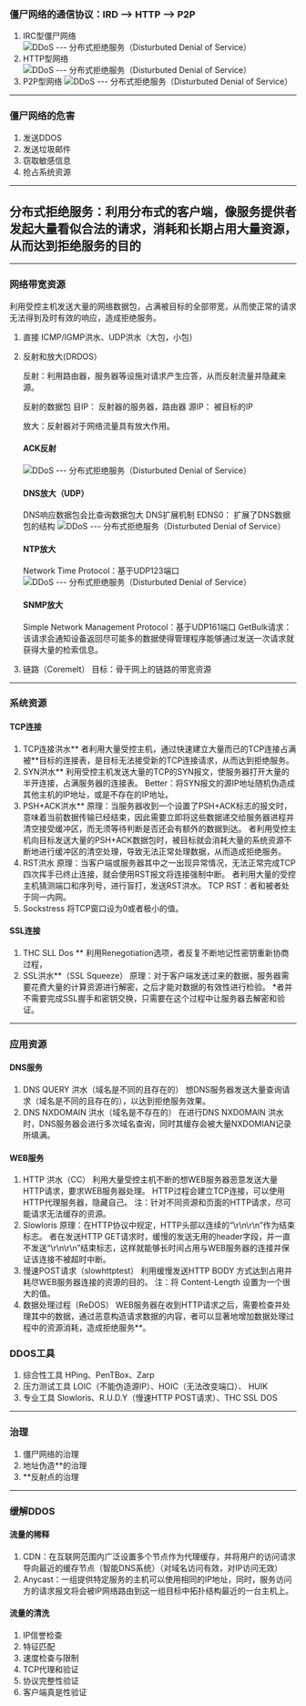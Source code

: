 ### 僵尸网络的通信协议：IRD --> HTTP --> P2P

1. IRC型僵尸网络
   ![DDoS --- 分布式拒绝服务（Disturbuted Denial of Service）](https://s1.51cto.com/images/blog/201805/09/0387cced6d297561d3a1a1be13e1d13b.png?x-oss-process=image/watermark,size_16,text_QDUxQ1RP5Y2a5a6i,color_FFFFFF,t_100,g_se,x_10,y_10,shadow_90,type_ZmFuZ3poZW5naGVpdGk=)
2. HTTP型网络
   ![DDoS --- 分布式拒绝服务（Disturbuted Denial of Service）](https://s1.51cto.com/images/blog/201805/09/3ab47bb7f34da27bc96ceb53bbf37224.png?x-oss-process=image/watermark,size_16,text_QDUxQ1RP5Y2a5a6i,color_FFFFFF,t_100,g_se,x_10,y_10,shadow_90,type_ZmFuZ3poZW5naGVpdGk=)
3. P2P型网络
   ![DDoS --- 分布式拒绝服务（Disturbuted Denial of Service）](https://s1.51cto.com/images/blog/201805/09/94ad90dd3bb5b509e117e6955394a5c1.png?x-oss-process=image/watermark,size_16,text_QDUxQ1RP5Y2a5a6i,color_FFFFFF,t_100,g_se,x_10,y_10,shadow_90,type_ZmFuZ3poZW5naGVpdGk=)

------

### 僵尸网络的危害

1. 发送DDOS
2. 发送垃圾邮件
3. 窃取敏感信息
4. 抢占系统资源

------

## 分布式拒绝服务：利用分布式的客户端，像服务提供者发起大量看似合法的请求，消耗和长期占用大量资源，从而达到拒绝服务的目的

------

### 网络带宽资源

利用受控主机发送大量的网络数据包，占满被目标的全部带宽，从而使正常的请求无法得到及时有效的响应，造成拒绝服务。

1. 直接
   ICMP/IGMP洪水、UDP洪水（大包，小包）

2. 反射和放大(DRDOS）

   反射：利用路由器，服务器等设施对请求产生应答，从而反射流量并隐藏来源。

   反射的数据包
   目IP： 反射器的服务器，路由器
   源IP： 被目标的IP

   放大：反射器对于网络流量具有放大作用。

   #### ACK反射

   ![DDoS --- 分布式拒绝服务（Disturbuted Denial of Service）](https://s1.51cto.com/images/blog/201805/09/dfd060b28b66b6b9c74f28de1c9261f7.png?x-oss-process=image/watermark,size_16,text_QDUxQ1RP5Y2a5a6i,color_FFFFFF,t_100,g_se,x_10,y_10,shadow_90,type_ZmFuZ3poZW5naGVpdGk=)

   #### DNS放大（UDP）

   DNS响应数据包会比查询数据包大
   DNS扩展机制 EDNS0： 扩展了DNS数据包的结构
   ![DDoS --- 分布式拒绝服务（Disturbuted Denial of Service）](https://s1.51cto.com/images/blog/201805/09/afb3306f78a7fe47a4c2709310163007.png?x-oss-process=image/watermark,size_16,text_QDUxQ1RP5Y2a5a6i,color_FFFFFF,t_100,g_se,x_10,y_10,shadow_90,type_ZmFuZ3poZW5naGVpdGk=)

   #### NTP放大

   Network Time Protocol：基于UDP123端口
   ![DDoS --- 分布式拒绝服务（Disturbuted Denial of Service）](https://s1.51cto.com/images/blog/201805/09/c82c071fc0d874124eceb7bdec296588.png?x-oss-process=image/watermark,size_16,text_QDUxQ1RP5Y2a5a6i,color_FFFFFF,t_100,g_se,x_10,y_10,shadow_90,type_ZmFuZ3poZW5naGVpdGk=)

   #### SNMP放大

   Simple Network Management Protocol：基于UDP161端口
   GetBulk请求：该请求会通知设备返回尽可能多的数据使得管理程序能够通过发送一次请求就获得大量的检索信息。
   

3. 链路（Coremelt）
   目标：骨干网上的链路的带宽资源

------

### 系统资源

#### TCP连接

1. TCP连接洪水**
   者利用大量受控主机，通过快速建立大量而已的TCP连接占满被**目标的连接表，是目标无法接受新的TCP连接请求，从而达到拒绝服务。
2. SYN洪水**
   利用受控主机发送大量的TCP的SYN报文，使服务器打开大量的半开连接，占满服务器的连接表。
   Better：将SYN报文的源IP地址随机伪造成其他主机的IP地址，或是不存在的IP地址。
3. PSH+ACK洪水**
   原理：当服务器收到一个设置了PSH+ACK标志的报文时，意味着当前数据传输已经结束，因此需要立即将这些数据递交给服务器进程并清空接受缓冲区，而无须等待判断是否还会有额外的数据到达。
   者利用受控主机向目标发送大量的PSH+ACK数据包时，被目标就会消耗大量的系统资源不断地进行缓冲区的清空处理，导致无法正常处理数据，从而造成拒绝服务。
4. RST洪水
   原理：当客户端或服务器其中之一出现异常情况，无法正常完成TCP四次挥手已终止连接，就会使用RST报文将连接强制中断。
   者利用大量的受控主机猜测端口和序列号，进行盲打，发送RST洪水。
   TCP RST：者和被者处于同一内网。
5. Sockstress
   将TCP窗口设为0或者极小的值。

#### SSL连接

1. THC SLL Dos **
   利用Renegotiation选项，者反复不断地记性密钥重新协商过程，
2. SSL洪水**（SSL Squeeze）
   原理：对于客户端发送过来的数据，服务器需要花费大量的计算资源进行解密，之后才能对数据的有效性进行检验。
   *者并不需要完成SSL握手和密钥交换，只需要在这个过程中让服务器去解密和验证。

------

### 应用资源

#### DNS服务

1. DNS QUERY 洪水（域名是不同的且存在的）
   想DNS服务器发送大量查询请求（域名是不同的且存在的），以达到拒绝服务效果。
2. DNS NXDOMAIN 洪水（域名是不存在的）
   在进行DNS NXDOMAIN 洪水时，DNS服务器会进行多次域名查询，同时其缓存会被大量NXDOMIAN记录所填满。

#### WEB服务

1. HTTP 洪水（CC）
   利用大量受控主机不断的想WEB服务器恶意发送大量HTTP请求，要求WEB服务器处理。
   HTTP过程会建立TCP连接，可以使用HTTP代理服务器，隐藏自己。
   注：针对不同资源和页面的HTTP请求，尽可能请求无法缓存的资源。
2. Slowloris 
   原理：在HTTP协议中规定，HTTP头部以连续的“\r\n\r\n”作为结束标志。
   者在发送HTTP GET请求时，缓慢的发送无用的header字段，并一直不发送“\r\n\r\n”结束标志，这样就能够长时间占用与WEB服务器的连接并保证该连接不被超时中断。
3. 慢速POST请求（slowhttptest）
   利用缓慢发送HTTP BODY 方式达到占用并耗尽WEB服务器连接的资源的目的。
   注：将 Content-Length 设置为一个很大的值。
4. 数据处理过程（ReDOS）
   WEB服务器在收到HTTP请求之后，需要检查并处理其中的数据，通过恶意构造请求数据的内容，者可以显著地增加数据处理过程中的资源消耗，造成拒绝服务**。


### DDOS工具

1. 综合性工具
   HPing、PenTBox、Zarp
2. 压力测试工具
   LOIC（不能伪造源IP）、HOIC（无法改变端口）、 HUIK
3. 专业工具
   Slowloris、R.U.D.Y（慢速HTTP POST请求）、THC SSL DOS

------

### 治理

1. 僵尸网络的治理
2. 地址伪造**的治理
3. **反射点的治理

------

### 缓解DDOS

#### 流量的稀释

1. CDN：在互联网范围内广泛设置多个节点作为代理缓存，并将用户的访问请求导向最近的缓存节点（智能DNS系统）（对域名访问有效，对IP访问无效）
2. Anycast：一组提供特定服务的主机可以使用相同的IP地址，同时，服务访问方的请求报文将会被IP网络路由到这一组目标中拓扑结构最近的一台主机上。

#### 流量的清洗

1. IP信誉检查
2. 特征匹配
3. 速度检查与限制
4. TCP代理和验证
5. 协议完整性验证
6. 客户端真是性验证